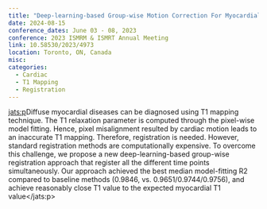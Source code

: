 ```yaml
---
title: "Deep-learning-based Group-wise Motion Correction For Myocardial T1 Mapping"
date: 2024-08-15
conference_dates: June 03 - 08, 2023
conference: 2023 ISMRM & ISMRT Annual Meeting
link: 10.58530/2023/4973
location: Toronto, ON, Canada
misc:  
categories: 
  - Cardiac
  - T1 Mapping
  - Registration
---
```

<jats:p>Diffuse myocardial diseases can be diagnosed using T1 mapping technique. The T1 relaxation parameter is computed through the pixel-wise model fitting. Hence, pixel misalignment resulted by cardiac motion leads to an inaccurate T1 mapping. Therefore, registration is needed. However, standard registration methods are computationally expensive. To overcome this challenge, we propose a new deep-learning-based group-wise registration approach that register all the different time points simultaneously. Our approach achieved the best median model-fitting R2 compared to baseline methods (0.9846, vs. 0.9651/0.9744/0.9756), and achieve reasonably close T1 value to the expected myocardial T1 value</jats:p>
                    